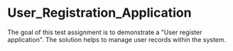 # User_Registration_Application
The goal of this test assignment is to demonstrate a "User register application". The solution helps to manage user records within the system. 
